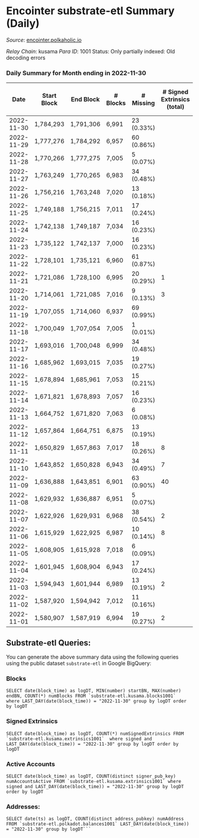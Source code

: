 # Encointer substrate-etl Summary (Daily)

_Source_: [encointer.polkaholic.io](https://encointer.polkaholic.io)

*Relay Chain*: kusama
*Para ID*: 1001
Status: Only partially indexed: Old decoding errors


### Daily Summary for Month ending in 2022-11-30


| Date | Start Block | End Block | # Blocks | # Missing | # Signed Extrinsics (total) | # Active Accounts | # Addresses with Balances | # Events | # Transfers | # XCM Transfers In | # XCM Transfers Out |
| ---- | ----------- | --------- | -------- | --------- | --------------------------- | ----------------- | ------------------------- | -------- | ----------- | ------------------ | ------------------- |
| 2022-11-30 | 1,784,293 | 1,791,306 | 6,991 | 23 (0.33%) |  |  | 825 | 13,982 |   |   |   |
| 2022-11-29 | 1,777,276 | 1,784,292 | 6,957 | 60 (0.86%) |  |  | 823 | 13,921 |   | 1 ($0.27) |   |
| 2022-11-28 | 1,770,266 | 1,777,275 | 7,005 | 5 (0.07%) |  |  | 821 | 14,016 |   |   |   |
| 2022-11-27 | 1,763,249 | 1,770,265 | 6,983 | 34 (0.48%) |  |  |  | 13,966 |   |   |   |
| 2022-11-26 | 1,756,216 | 1,763,248 | 7,020 | 13 (0.18%) |  |  | 814 | 14,046 |   | 1 ($2.67) |   |
| 2022-11-25 | 1,749,188 | 1,756,215 | 7,011 | 17 (0.24%) |  |  | 813 | 14,022 |   |   |   |
| 2022-11-24 | 1,742,138 | 1,749,187 | 7,034 | 16 (0.23%) |  |  | 807 | 14,068 |   |   |   |
| 2022-11-23 | 1,735,122 | 1,742,137 | 7,000 | 16 (0.23%) |  |  | 805 | 14,000 |   |   |   |
| 2022-11-22 | 1,728,101 | 1,735,121 | 6,960 | 61 (0.87%) |  |  |  | 13,920 |   |   |   |
| 2022-11-21 | 1,721,086 | 1,728,100 | 6,995 | 20 (0.29%) | 1 | 1 |  | 14,010 |   |   |   |
| 2022-11-20 | 1,714,061 | 1,721,085 | 7,016 | 9 (0.13%) | 3 | 1 |  | 14,038 |   |   |   |
| 2022-11-19 | 1,707,055 | 1,714,060 | 6,937 | 69 (0.99%) |  |  |  | 13,875 |   |   |   |
| 2022-11-18 | 1,700,049 | 1,707,054 | 7,005 | 1 (0.01%) |  |  |  | 14,013 |   |   |   |
| 2022-11-17 | 1,693,016 | 1,700,048 | 6,999 | 34 (0.48%) |  |  |  | 13,998 |   |   |   |
| 2022-11-16 | 1,685,962 | 1,693,015 | 7,035 | 19 (0.27%) |  |  | 763 | 14,070 |   |   |   |
| 2022-11-15 | 1,678,894 | 1,685,961 | 7,053 | 15 (0.21%) |  |  | 762 | 14,109 |   |   |   |
| 2022-11-14 | 1,671,821 | 1,678,893 | 7,057 | 16 (0.23%) |  |  | 760 | 14,114 |   |   |   |
| 2022-11-13 | 1,664,752 | 1,671,820 | 7,063 | 6 (0.08%) |  |  |  | 14,126 |   |   |   |
| 2022-11-12 | 1,657,864 | 1,664,751 | 6,875 | 13 (0.19%) |  |  |  | 13,750 |   |   |   |
| 2022-11-11 | 1,650,829 | 1,657,863 | 7,017 | 18 (0.26%) | 8 | 2 | 756 | 14,097 |   |   |   |
| 2022-11-10 | 1,643,852 | 1,650,828 | 6,943 | 34 (0.49%) | 7 | 1 |  | 13,900 |   |   |   |
| 2022-11-09 | 1,636,888 | 1,643,851 | 6,901 | 63 (0.90%) | 40 | 12 |  | 13,906 |   |   |   |
| 2022-11-08 | 1,629,932 | 1,636,887 | 6,951 | 5 (0.07%) |  |  |  | 13,905 |   |   |   |
| 2022-11-07 | 1,622,926 | 1,629,931 | 6,968 | 38 (0.54%) | 2 | 2 |  | 13,942 |   |   |   |
| 2022-11-06 | 1,615,929 | 1,622,925 | 6,987 | 10 (0.14%) | 8 | 8 |  | 13,998 |   |   |   |
| 2022-11-05 | 1,608,905 | 1,615,928 | 7,018 | 6 (0.09%) |  |  |  | 14,036 |   |   |   |
| 2022-11-04 | 1,601,945 | 1,608,904 | 6,943 | 17 (0.24%) |  |  | 724 | 13,896 |   | 2 ($38.64) |   |
| 2022-11-03 | 1,594,943 | 1,601,944 | 6,989 | 13 (0.19%) | 2 | 1 | 722 | 13,985 |   |   |   |
| 2022-11-02 | 1,587,920 | 1,594,942 | 7,012 | 11 (0.16%) |  |  | 722 | 14,024 |   |   |   |
| 2022-11-01 | 1,580,907 | 1,587,919 | 6,994 | 19 (0.27%) | 2 | 1 | 722 | 13,995 |   |   |   |

## Substrate-etl Queries:
You can generate the above summary data using the following queries using the public dataset `substrate-etl` in Google BigQuery:


### Blocks
```
SELECT date(block_time) as logDT, MIN(number) startBN, MAX(number) endBN, COUNT(*) numBlocks FROM `substrate-etl.kusama.blocks1001`  where LAST_DAY(date(block_time)) = "2022-11-30" group by logDT order by logDT
```


### Signed Extrinsics
```
SELECT date(block_time) as logDT, COUNT(*) numSignedExtrinsics FROM `substrate-etl.kusama.extrinsics1001`  where signed and LAST_DAY(date(block_time)) = "2022-11-30" group by logDT order by logDT
```


### Active Accounts
```
SELECT date(block_time) as logDT, COUNT(distinct signer_pub_key) numAccountsActive FROM `substrate-etl.kusama.extrinsics1001` where signed and LAST_DAY(date(block_time)) = "2022-11-30" group by logDT order by logDT
```


### Addresses:
```
SELECT date(ts) as logDT, COUNT(distinct address_pubkey) numAddress FROM `substrate-etl.polkadot.balances1001` LAST_DAY(date(block_time)) = "2022-11-30" group by logDT```

